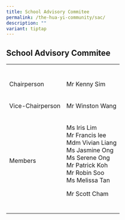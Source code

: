 ```yaml
---
title: School Advisory Commitee
permalink: /the-hua-yi-community/sac/
description: ""
variant: tiptap
---
```

<h2>School Advisory Commitee</h2>
<table style="minWidth: 50px">
<colgroup>
<col>
<col>
</colgroup>
<tbody>
<tr>
<th rowspan="1" colspan="1">
<p></p>
</th>
<th rowspan="1" colspan="1">
<p></p>
</th>
</tr>
<tr>
<td rowspan="1" colspan="1">
<p>Chairperson</p>
</td>
<td rowspan="1" colspan="1">
<p>Mr Kenny Sim</p>
</td>
</tr>
<tr>
<td rowspan="1" colspan="1">
<p>Vice-Chairperson</p>
</td>
<td rowspan="1" colspan="1">
<p>Mr Winston Wang</p>
</td>
</tr>
<tr>
<td rowspan="1" colspan="1">
<p>Members</p>
</td>
<td rowspan="1" colspan="1">
<p>Ms Iris Lim
<br>Mr Francis lee
<br>Mdm Vivian Liang
<br>Ms Jasmine Ong
<br>Ms Serene Ong
<br>Mr Patrick Koh
<br>Mr Robin Soo
<br>Ms Melissa Tan</p>
<p>Mr Scott Cham</p>
</td>
</tr>
<tr>
<td rowspan="1" colspan="1">
<p></p>
</td>
<td rowspan="1" colspan="1">
<p></p>
</td>
</tr>
</tbody>
</table>
<p></p>